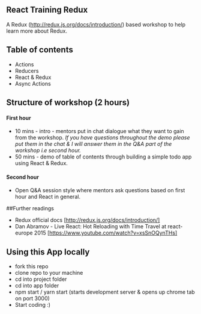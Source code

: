 ## React Training Redux
A Redux (http://redux.js.org/docs/introduction/) based workshop to help learn more about Redux.

## Table of contents
- Actions
- Reducers
- React & Redux
- Async Actions

## Structure of workshop (2 hours)

#### First hour
- 10 mins - intro - mentors put in chat dialogue what they want to gain from the workshop. _If you have questions throughout the demo please put them in the chat & I will answer them in the Q&A part of the workshop i.e second hour._
- 50 mins - demo of table of contents through building a simple todo app using React & Redux.

#### Second hour
- Open Q&A session style where mentors ask questions based on first hour and React in general.

##Further readings
- Redux official docs [http://redux.js.org/docs/introduction/]
- Dan Abramov - Live React: Hot Reloading with Time Travel at react-europe 2015
 [https://www.youtube.com/watch?v=xsSnOQynTHs]

## Using this App locally
- fork this repo
- clone repo to your machine
- cd into project folder
- cd into app folder
- npm start / yarn start (starts development server & opens up chrome tab on port 3000)
- Start coding :)
